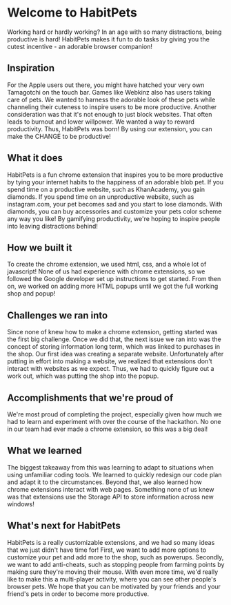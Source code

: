 # Welcome to HabitPets

Working hard or hardly working? In an age with so many distractions, being productive is hard! HabitPets makes it fun to do tasks by giving you the cutest incentive - an adorable browser companion!

## Inspiration
For the Apple users out there, you might have hatched your very own Tamagotchi on the touch bar. Games like Webkinz also has users taking care of pets. We wanted to harness the adorable look of these pets while channeling their cuteness to inspire users to be more productive. Another consideration was that it's not enough to just block websites. That often leads to burnout and lower willpower. We wanted a way to reward productivity. Thus, HabitPets was born! By using our extension, you can make the CHANGE to be productive!

## What it does
HabitPets is a fun chrome extension that inspires you to be more productive by tying your internet habits to the happiness of an adorable blob pet. If you spend time on a productive website, such as KhanAcademy, you gain diamonds. If you spend time on an unproductive website, such as instagram.com, your pet becomes sad and you start to lose diamonds. With diamonds, you can buy accessories and customize your pets color scheme any way you like! By gamifying productivity, we're hoping to inspire people into leaving distractions behind! 

## How we built it
To create the chrome extension, we used html, css, and a whole lot of javascript! None of us had experience with chrome extensions, so we followed the Google developer set up instructions to get started. From then on, we worked on adding more HTML popups until we got the full working shop and popup!

## Challenges we ran into
Since none of knew how to make a chrome extension, getting started was the first big challenge. Once we did that, the next issue we ran into was the concept of storing information long term, which was linked to purchases in the shop. Our first idea was creating a separate website. Unfortunately after putting in effort into making a website, we realized that extensions don't interact with websites as we expect. Thus, we had to quickly figure out a work out, which was putting the shop into the popup. 

## Accomplishments that we're proud of
We're most proud of completing the project, especially given how much we had to learn and experiment with over the course of the hackathon. No one in our team had ever made a chrome extension, so this was a big deal! 

## What we learned
The biggest takeaway from this was learning to adapt to situations when using unfamiliar coding tools. We learned to quickly redesign our code plan and adapt it to the circumstances. Beyond that, we also learned how chrome extensions interact with web pages. Something none of us knew was that extensions use the Storage API to store information across new windows! 

## What's next for HabitPets
HabitPets is a really customizable extensions, and we had so many ideas that we just didn't have time for! First, we want to add more options to customize your pet and add more to the shop, such as powerups. Secondly, we want to add anti-cheats, such as stopping people from farming points by making sure they're moving their mouse. With even more time, we'd really like to make this a multi-player activity, where you can see other people's browser pets. We hope that you can be motivated by your friends and your friend's pets in order to become more productive. 
